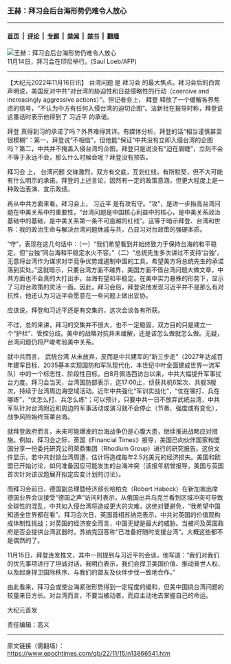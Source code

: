 ### 王赫：拜习会后台海形势仍难令人放心

---

#### [首页](../../../..?n13866541) &nbsp;|&nbsp; [评论](../../../../../epoch-comment?n13866541) &nbsp;|&nbsp; [专题](../../../../../epoch-special?n13866541) &nbsp;|&nbsp; [禁闻](../../../../../epoch-news?n13866541) &nbsp;|&nbsp; [禁书](../../../../../books?n13866541) &nbsp;|&nbsp; [翻墙](https://github.com/gfw-breaker/nogfw/blob/master/README.md?n13866541)


<div><img alt="王赫：拜习会后台海形势仍难令人放心" class="attachment-djy_600_400 size-djy_600_400 wp-post-image" src="https://i.epochtimes.com/assets/uploads/2022/11/id13866122-266d94cbfe7a537169fc2835548b4e28-600x400.jpg"/>
<div class="caption">
 11月14日，拜习会在印尼举行。(Saul Loeb/AFP)
</div></div><hr/><div class="post_content" id="artbody" itemprop="articleBody">
 <!-- article content begin -->
 <p>
  【大纪元2022年11月16日讯】
  <ok href="https://www.epochtimes.com/gb/tag/%E5%8F%B0%E6%B9%BE%E9%97%AE%E9%A2%98.html">
   台湾问题
  </ok>
  是
  <ok href="https://www.epochtimes.com/gb/tag/%E6%8B%9C%E4%B9%A0%E4%BC%9A.html">
   拜习会
  </ok>
  的最大焦点。拜习会后的白宫声明说，美国反对中共“对台湾的胁迫性和日益侵略性的行动（coercive and increasingly aggressive actions）”。但记者会上，
  <ok href="https://www.epochtimes.com/gb/tag/%E6%8B%9C%E7%99%BB.html">
   拜登
  </ok>
  释放了一个缓解各界焦虑的信号，“不认为中方有任何入侵台湾的迫切企图”。法新社在报导时称，拜登说这番话时表示他得到了
  <ok href="https://www.epochtimes.com/gb/tag/%E4%B9%A0%E8%BF%91%E5%B9%B3.html">
   习近平
  </ok>
  的承诺。
 </p>
 <p>
  <ok href="https://www.epochtimes.com/gb/tag/%E6%8B%9C%E7%99%BB.html">
   拜登
  </ok>
  真得到习的承诺了吗？外界难得其详。有媒体分析，拜登的话“相当谨慎甚至很模糊”：第一，拜登说“不相信”，但他能“保证”中共没有立即入侵台湾的企图吗？第二，中共并不掩盖入侵台湾的企图，拜登只是说没有“迫在眉睫”，立刻不会不等于永远不会，那么什么时候会呢？拜登没有预告。
 </p>
 <p>
  <ok href="https://www.epochtimes.com/gb/tag/%E6%8B%9C%E4%B9%A0%E4%BC%9A.html">
   拜习会
  </ok>
  上，
  <ok href="https://www.epochtimes.com/gb/tag/%E5%8F%B0%E6%B9%BE%E9%97%AE%E9%A2%98.html">
   台湾问题
  </ok>
  交锋激烈，双方有交底，互划红线，有所默契，但不大可能有什么明示的承诺。拜登的上述言论，固然有一定的政策意涵，但更大程度上是一种政治表演、宣示政绩。
 </p>
 <p>
  再从中共方面来看。拜习会上，
  <ok href="https://www.epochtimes.com/gb/tag/%E4%B9%A0%E8%BF%91%E5%B9%B3.html">
   习近平
  </ok>
  是有攻有守。“攻”，是进一步抬高台湾问题在中美关系中的重要性，“台湾问题是中国核心利益中的核心，是中美关系政治基础中的基础，是中美关系第一条不可逾越的红线”。这等于暗示拜登、台湾和世界：我的政治生命与解决台湾问题休戚与共，凸显习对台政策的强硬本质。
 </p>
 <p>
  “守”，表现在这几句话中：（一）“我们希望看到并始终致力于保持台海的和平稳定，但“台独”同台海和平稳定水火不容。”（二）“总统先生多次讲过不支持‘台独’，无意将台湾作为谋求对华竞争优势或遏制中国的工具。希望美方将总统先生的承诺落到实处。”这就暗示，只要台湾方面不越界，美国方面不借台湾问题大做文章，中共方面也不会真的大打出手，台海有望和平稳定。在美中实力悬殊的形势下，显示了习对台政策的灵活一面。因此，拜习会后，拜登说他发现习近平并不是那么有对抗性，他还认为习近平会愿意在一些问题上做出妥协。
 </p>
 <p>
  应该说，拜登和习近平还是有交集的，这次会谈各有所获。
 </p>
 <p>
  不过，总的来讲，拜习的交集并不很大，也不一定稳固，双方目的只是建立一个“护栏”、管控分歧。美中的战略对抗并未缓解，还是该怎么做就怎么做。无疑，台湾问题仍将严峻考验美中关系。
 </p>
 <p>
  就中共而言，
  <ok href="https://www.epochtimes.com/gb/tag/%E6%AD%A6%E7%BB%9F%E5%8F%B0%E6%B9%BE.html">
   武统台湾
  </ok>
  从未放弃，反而是中共建军的“新三步走”（2027年达成百年建军目标、2035基本实现国防和军队现代化、本世纪中叶全面建成世界一流军队）中的一个标志性、阶段性目标。自8月佩洛西访台以来，中共大幅提升军事扰台力度。拜习会当天，台湾国防部表示，迄17:00止，侦获共机6架次、共舰3艘次，持续于台湾周边海空域活动。近年中共强化“军训实战化”，“仗在哪打、兵在哪练”，“仗怎么打、兵怎么练”；可以预计，只要中共一日不放弃武统台湾，中共军队针对台湾附近和周边的军事活动或演习就不会停止（节奏、强度或有变化），战争风险始终笼罩台海。
 </p>
 <p>
  就拜登政府而言，未来可能爆发的台海战争仍是心腹大患，继续推进战略应对措施。例如，拜习会之际，英国《Financial Times》报导，美国已向伙伴国家和盟国分享一份委托研究公司荣鼎集团（Rhodium Group）进行的研究报告。这份文件显示，若中共封锁台湾周遭，估计将造成每年2.5兆美元的经济损失。美国和欧盟已开始讨论，如何准备因应可能发生的台海冲突（该报年初曾报导，美国与英国首次针对该议题展开拟定应变计划的讨论）。
 </p>
 <p>
  而拜习会前日，德国副总理暨经济部长哈柏克（Robert Habeck）在新加坡出席德国业界会议接受“德国之声”访问时表示，从俄国出兵乌克兰看到区域冲突可导致全球性的混乱，中共如入侵台湾将造成更大的灾难，这绝对要避免，“我希望中国知道全世界都在看”。拜习会次日，英国首相苏纳克表示，中共对英国的价值观构成体制性挑战；对英国的经济安全而言，中国无疑是最大的威胁。当被问及英国政府是否会提供台湾武器时，苏纳克回答称“已准备好随时支援台湾”。大概这些都不是偶然的了。
 </p>
 <p>
  11月15日，拜登连发推文，其中一则提到与习近平的会谈，他写道：“我们对我们的优先事项进行了坦诚对话，我明白表示，我们会捍卫美国价值、推动普世人权、以及起身捍卫国际秩序、与我们的盟友及伙伴步伐一致地合作。”
 </p>
 <p>
  由此看来，拜习会或使台海紧张形势得到一定程度的缓和，但美中围绕台湾问题的较量来日方长。对台湾而言，不要当被动者，而应主动地去掌握自己的命运。
 </p>
 <p>
  大纪元首发
 </p>
 <p>
  责任编辑：高义
 </p>
 <!-- article content end -->
 <div id="below_article_ad">
 </div>
</div>


---

原文链接（需翻墙）：https://www.epochtimes.com/gb/22/11/15/n13866541.htm